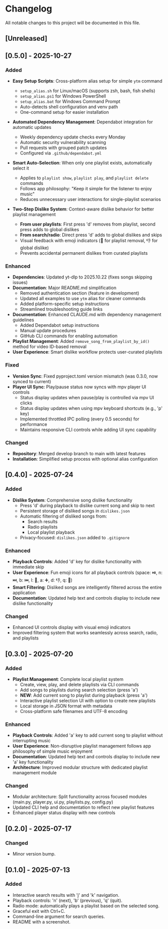 # Changelog

All notable changes to this project will be documented in this file.

## [Unreleased]

## [0.5.0] - 2025-10-27

### Added

- **Easy Setup Scripts**: Cross-platform alias setup for simple `ytm` command
  - `setup_alias.sh` for Linux/macOS (supports zsh, bash, fish shells)
  - `setup_alias.ps1` for Windows PowerShell
  - `setup_alias.bat` for Windows Command Prompt
  - Auto-detects shell configuration and venv path
  - One-command setup for easier installation

- **Automated Dependency Management**: Dependabot integration for automatic updates
  - Weekly dependency update checks every Monday
  - Automatic security vulnerability scanning
  - Pull requests with grouped patch updates
  - Configured via `.github/dependabot.yml`

- **Smart Auto-Selection**: When only one playlist exists, automatically select it
  - Applies to `playlist show`, `playlist play`, and `playlist delete` commands  
  - Follows app philosophy: "Keep it simple for the listener to enjoy music"
  - Reduces unnecessary user interactions for single-playlist scenarios

- **Two-Step Dislike System**: Context-aware dislike behavior for better playlist management
  - **From user playlists**: First press 'd' removes from playlist, second press adds to global dislikes
  - **From search/radio**: Direct press 'd' adds to global dislikes and skips
  - Visual feedback with emoji indicators (📝 for playlist removal, 👎 for global dislike)
  - Prevents accidental permanent dislikes from curated playlists

### Enhanced

- **Dependencies**: Updated yt-dlp to 2025.10.22 (fixes songs skipping issues)
- **Documentation**: Major README.md simplification
  - Removed authentication section (feature in development)
  - Updated all examples to use `ytm` alias for cleaner commands
  - Added platform-specific setup instructions
  - Streamlined troubleshooting guide links
- **Documentation**: Enhanced CLAUDE.md with dependency management guidelines
  - Added Dependabot setup instructions
  - Manual update procedures
  - GitHub CLI commands for enabling automation
- **Playlist Management**: Added `remove_song_from_playlist_by_id()` method for video ID-based removal
- **User Experience**: Smart dislike workflow protects user-curated playlists

### Fixed

- **Version Sync**: Fixed pyproject.toml version mismatch (was 0.3.0, now synced to current)
- **Player UI Sync**: Play/pause status now syncs with mpv player UI controls
  - Status display updates when pause/play is controlled via mpv UI clicks
  - Status display updates when using mpv keyboard shortcuts (e.g., 'p' key)
  - Implemented throttled IPC polling (every 0.5 seconds) for performance
  - Maintains responsive CLI controls while adding UI sync capability

### Changed

- **Repository**: Merged develop branch to main with latest features
- **Installation**: Simplified setup process with optional alias configuration

## [0.4.0] - 2025-07-24

### Added

- **Dislike System**: Comprehensive song dislike functionality
  - Press 'd' during playback to dislike current song and skip to next
  - Persistent storage of disliked songs in `dislikes.json`
  - Automatic filtering of disliked songs from:
    - Search results
    - Radio playlists  
    - Local playlist playback
  - Privacy-focused: `dislikes.json` added to `.gitignore`

### Enhanced

- **Playback Controls**: Added 'd' key for dislike functionality with immediate skip
- **User Experience**: Fun emoji icons for all playback controls (space: ⏯️, n: ⏭️, b: ⏮️, l: 📜, a: ➕, d: 👎, q: 🚪)
- **Smart Filtering**: Disliked songs are intelligently filtered across the entire application
- **Documentation**: Updated help text and controls display to include new dislike functionality

### Changed

- Enhanced UI controls display with visual emoji indicators
- Improved filtering system that works seamlessly across search, radio, and playlists

## [0.3.0] - 2025-07-20

### Added

- **Playlist Management**: Complete local playlist system
  - Create, view, play, and delete playlists via CLI commands
  - Add songs to playlists during search selection (press 'a')
  - **NEW**: Add current song to playlist during playback (press 'a')
  - Interactive playlist selection UI with option to create new playlists
  - Local storage in JSON format with metadata
  - Cross-platform safe filenames and UTF-8 encoding

### Enhanced

- **Playback Controls**: Added 'a' key to add current song to playlist without interrupting music
- **User Experience**: Non-disruptive playlist management follows app philosophy of simple music enjoyment
- **Documentation**: Updated help text and controls display to include new 'a' key functionality
- **Architecture**: Improved modular structure with dedicated playlist management module

### Changed

- Modular architecture: Split functionality across focused modules (main.py, player.py, ui.py, playlists.py, config.py)
- Updated CLI help and documentation to reflect new playlist features
- Enhanced player status display with new controls

## [0.2.0] - 2025-07-17

### Changed

- Minor version bump.

## [0.1.0] - 2025-07-13

### Added

- Interactive search results with 'j' and 'k' navigation.
- Playback controls: 'n' (next), 'b' (previous), 'q' (quit).
- Radio mode: automatically plays a playlist based on the selected song.
- Graceful exit with Ctrl+C.
- Command-line argument for search queries.
- README with a screenshot.